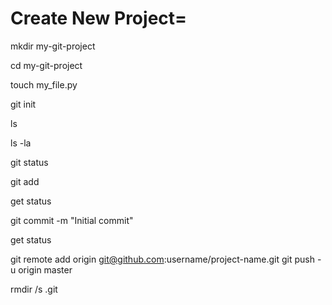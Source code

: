 # Create New Project=

mkdir my-git-project

cd my-git-project

touch my_file.py

git init

ls

ls -la

git status

git add

get status

git commit -m "Initial commit"

get status

git remote add origin git@github.com:username/project-name.git
git push -u origin master

rmdir /s .git